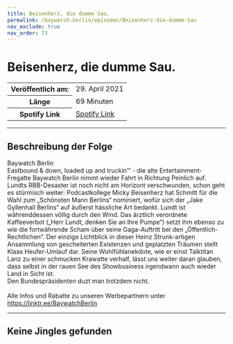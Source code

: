 ```yaml
---
title: Beisenherz, die dumme Sau.
permalink: /baywatch-berlin/episoden/Beisenherz-die-dumme-Sau
nav_exclude: true
nav_order: 73
---
```


# Beisenherz, die dumme Sau.
<table class="resp-table dcf-table dcf-table-responsive dcf-table-bordered dcf-table-striped dcf-w-100%">
                    <tbody>
                        <tr>
                            <th scope="row">Veröffentlich am:</th>
                            <td data-label="Veröffentlich am:">29. April 2021</td>
                        </tr>
                        <tr>
                            <th scope="row">Länge </th>
                            <td data-label="Länge ">69 Minuten</td>
                        </tr><tr>
                                <th scope="row">Spotify Link</th>
                                <td data-label="Spotify Link"><a href="https://open.spotify.com/episode/5zRTF86H7T5j5E8x9QMrXq">Spotify Link</a></td>
                            </tr></tbody>
                </table>

***

## Beschreibung der Folge

<div>
Baywatch Berlin <br> Eastbound & down, loaded up and truckin‘“ - die alte Entertainment-Fregatte Baywatch Berlin nimmt wieder Fahrt in Richtung Peinlich auf. Lundts RBB-Desaster ist noch nicht am Horizont verschwunden, schon geht es stürmisch weiter: Podcastkollege Micky Beisenherz hat Schmitt für die Wahl zum „Schönsten Mann Berlins“ nominiert, wofür sich der „Jake Gyllenhall Berlins“ auf äußerst hässliche Art bedankt. Lundt ist währenddessen völlig durch den Wind. Das ärztlich verordnete Kaffeeverbot („Herr Lundt, denken Sie an Ihre Pumpe“) setzt ihm ebenso zu wie die fortwährende Scham über seine Gaga-Auftritt bei den „Öffentlich-Rechtlichen“. Der einzige Lichtblick in dieser Heinz Strunk-artigen Ansammlung von gescheiterten Existenzen und geplatzten Träumen stellt Klaas Heufer-Umlauf dar. Seine Wohlfühlanekdote, wie er einst Talktitan Lanz zu einer schmucken Krawatte verhalf, lässt uns weiter daran glauben, dass selbst in der rauen See des Showbusiness irgendwann auch wieder Land in Sicht ist.  <br> Den Bundespräsidenten duzt man trotzdem nicht. <br>  <br> Alle Infos und Rabatte zu unseren Werbepartnern unter <a href="https://linktr.ee/BaywatchBerlin">https://linktr.ee/BaywatchBerlin</a>  
</div>

***

## Keine Jingles gefunden